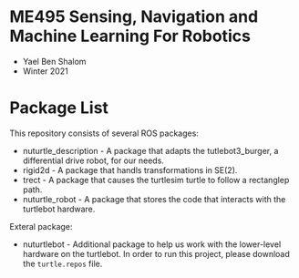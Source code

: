 # ME495 Sensing, Navigation and Machine Learning For Robotics
* Yael Ben Shalom
* Winter 2021


# Package List
This repository consists of several ROS packages:
- nuturtle_description - A package that adapts the tutlebot3_burger, a differential drive robot, for our needs.
- rigid2d - A package that handls transformations in SE(2).
- trect - A package that causes the turtlesim turtle to follow a rectanglep path.
- nuturtle_robot - A package that stores the code that interacts with the turtlebot hardware.

Exteral package:
- nuturtlebot - Additional package to help us work with the lower-level hardware on the turtlebot. In order to run this project, please download the `turtle.repos` file.